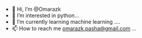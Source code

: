 - 👋 Hi, I’m @Omarazk
- 👀 I’m interested in python...
- 🌱 I’m currently learning machine learning ....
- 📫 How to reach me omarazk.pasha@gmail.com ...

<!---
Omarazk/Omarazk is a ✨ special ✨ repository because its `README.md` (this file) appears on your GitHub profile.
You can click the Preview link to take a look at your changes.
--->
